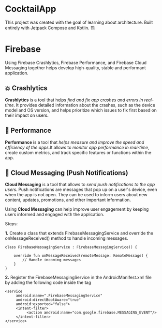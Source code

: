 # CocktailApp
This project was created with the goal of learning about architecture. Built entirely with Jetpack Compose and Kotlin. 🏗️

# Firebase

Using Firebase Crashlytics, Firebase Performance, and Firebase Cloud Messaging together helps develop high-quality, stable and performant application.

## 💥 Crashlytics  

**Crashlytics** is a tool that helps *find and fix app crashes and errors in real-time*. It provides detailed information about the crashes, such as the device model and OS version, and helps prioritize which issues to fix first based on their impact on users. 

## :rocket: Performance 

**Performance** is a tool that *helps measure and improve the speed and efficiency of the apps*.It allows to *monitor app performance in real-time*, create custom metrics, and track specific features or functions within the app. 

## :envelope_with_arrow: Cloud Messaging (Push Notifications) 

**Cloud Messaging** is a tool that allows to _send push notifications to the app users_. Push notifications are messages that pop up on a user's device, even when the app is not open. They can be used to inform users about new content, updates, promotions, and other important information.

Using **Cloud Messaging** can help improve user engagement by keeping users informed and engaged with the application. 

Steps:

**1.** Create a class that extends FirebaseMessagingService and override the onMessageReceived() method to handle incoming messages.
```
class FirebaseMessagingService : FirebaseMessagingService() {

    override fun onMessageReceived(remoteMessage: RemoteMessage) {
        // Handle incoming messages
    }
}
```

**2.** Register the FirebaseMessagingService in the AndroidManifest.xml file by adding the following code inside the <application> tag
```
<service
     android:name=".FirebaseMessagingService"
     android:directBootAware="true"
     android:exported="false">
     <intent-filter>
          <action android:name="com.google.firebase.MESSAGING_EVENT"/>
     </intent-filter>
</service>
  ```

